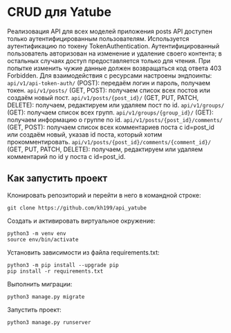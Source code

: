 # CRUD для Yatube

Реализовация API для всех моделей приложения posts
API доступен только аутентифицированным пользователям. Используется аутентификацию по токену TokenAuthentication. Аутентифицированный пользователь авторизован на изменение и удаление своего контента; в остальных случаях доступ предоставляется только для чтения. При попытке изменить чужие данные должен возвращаться код ответа 403 Forbidden.
Для взаимодействия с ресурсами настроены эндпоинты:
`api/v1/api-token-auth/` (POST): передаём логин и пароль, получаем токен.
`api/v1/posts/` (GET, POST): получаем список всех постов или создаём новый пост.
`api/v1/posts/{post_id}/` (GET, PUT, PATCH, DELETE): получаем, редактируем или удаляем пост по id.
`api/v1/groups/` (GET): получаем список всех групп.
`api/v1/groups/{group_id}/` (GET): получаем информацию о группе по id.
`api/v1/posts/{post_id}/comments/` (GET, POST): получаем список всех комментариев поста с id=post_id или создаём новый, указав id поста, который хотим прокомментировать.
`api/v1/posts/{post_id}/comments/{comment_id}/` (GET, PUT, PATCH, DELETE): получаем, редактируем или удаляем комментарий по id у поста с id=post_id.

## Как запустить проект
Клонировать репозиторий и перейти в него в командной строке:

```
git clone https://github.com/kh199/api_yatube
```

Cоздать и активировать виртуальное окружение:
```
python3 -m venv env
source env/bin/activate
```

Установить зависимости из файла requirements.txt:
```
python3 -m pip install --upgrade pip
pip install -r requirements.txt
```

Выполнить миграции:
```
python3 manage.py migrate
```

Запустить проект:
```
python3 manage.py runserver
```
